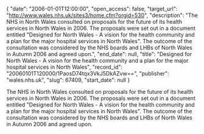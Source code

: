 {
  "date": "2006-01-01T12:00:00", 
  "open_access": false, 
  "target_url": "http://www.wales.nhs.uk/sites3/home.cfm?orgid=530", 
  "description": "The NHS in North Wales consulted on proposals for the future of its health services in North Wales in 2006.  The proposals were set out in a document entitled \"Designed for North Wales - A vision for the health community and a plan for the major hospital services in North Wales\".  The outcome of the consultation was considered by the NHS boards and LHBs of North Wales in Autumn 2006 and agreed upon.", 
  "end_date": null, 
  "title": "Designed for North Wales - A vision for the health community and a plan for the major hospital services in North Wales", 
  "record_id": "20060101T120000/1PaosD74tqx3VkJ5DkAZvw==", 
  "publisher": "wales.nhs.uk", 
  "slug": 67409, 
  "start_date": null
}

The NHS in North Wales consulted on proposals for the future of its health services in North Wales in 2006.  The proposals were set out in a document entitled "Designed for North Wales - A vision for the health community and a plan for the major hospital services in North Wales".  The outcome of the consultation was considered by the NHS boards and LHBs of North Wales in Autumn 2006 and agreed upon.